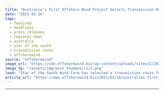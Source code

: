 ```yaml
---
title: "Australia’s First Offshore Wind Project Selects Transmission Route"
date: "2021-03-16"
tags: 
  - featured
  - headlines
  - press releases
  - regional news
  - australia
  - star of the south
  - transmission route
  - offshorewind
source: "offshorewind"
image_url: "https://cdn.offshorewind.biz/wp-content/uploads/sites/2/2021/03/16085009/Australia%E2%80%99s-First-Offshore-Wind-Project-Selects-Transmission-Route.png"
image_fp: "/assets/img/post_thumbnails/2.png"
lead: "Star of the South Wind Farm has selected a transmission route for Australia’s first"
article_url: "https://www.offshorewind.biz/2021/03/16/australias-first-offshore-wind-project-selects-transmission-route/"
---
```


---
